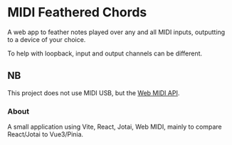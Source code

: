 # MIDI Feathered Chords

A web app to feather notes played over any and all MIDI inputs, outputting to a device of your choice.

To help with loopback, input and output channels can be different.

## NB

This project does not use MIDI USB, but the [Web MIDI API](https://caniuse.com/midi). 

### About

A small application using Vite, React, Jotai, Web MIDI, mainly to compare React/Jotai to Vue3/Pinia. 
